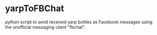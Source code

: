 # yarpToFBChat
python script to send received yarp bottles as Facebook messages using the unofficial messaging client "fbchat".
